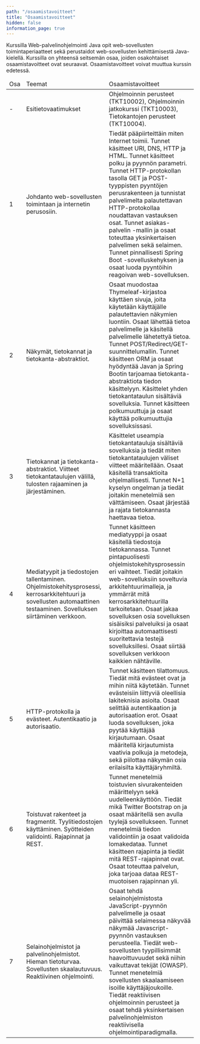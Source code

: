 ```yaml
---
path: "/osaamistavoitteet"
title: "Osaamistavoitteet"
hidden: false
information_page: true
---
```


Kurssilla Web-palvelinohjelmointi Java opit web-sovellusten toimintaperiaatteet sekä perustaidot web-sovellusten kehittämisestä Java-kielellä. Kurssilla on yhteensä seitsemän osaa, joiden osakohtaiset osaamistavoitteet ovat seuraavat. Osaamistavoitteet voivat muuttua kurssin edetessä.

<table>
    <thead>
    <tr>
        <td>Osa</td>
        <td>Teemat</td>
        <td>Osaamistavoitteet</td>
    </tr>
    </thead>
    <tbody>
    <tr>
        <td>-</td>
        <td>Esitietovaatimukset</td>
        <td>
            Ohjelmoinnin perusteet (TKT10002), Ohjelmoinnin jatkokurssi (TKT10003), Tietokantojen perusteet (TKT10004).
        </td>
    </tr>
    <tr>
        <td>1</td>
        <td>
            Johdanto web-sovellusten toimintaan ja internetin perusosiin.
        </td>
        <td>
            Tiedät pääpiirteittäin miten Internet toimii. Tunnet käsitteet URI, DNS, HTTP ja HTML. Tunnet käsitteet polku ja pyynnön parametri. Tunnet HTTP-protokollan tasolla GET ja POST-tyyppisten pyyntöjen perusrakenteen ja tunnistat palvelimelta palautettavan HTTP-protokollaa noudattavan vastauksen osat. Tunnet asiakas-palvelin -mallin ja osaat toteuttaa yksinkertaisen palvelimen sekä selaimen. Tunnet pinnallisesti Spring Boot -sovelluskehyksen ja osaat luoda pyyntöihin reagoivan web-sovelluksen.
        </td>
    </tr>
    <tr>
        <td>2</td>
        <td>
            Näkymät, tietokannat ja tietokanta-abstraktiot.
        </td>
        <td>
            Osaat muodostaa Thymeleaf-kirjastoa käyttäen sivuja, joita käytetään käyttäjälle palautettavien näkymien luontiin. Osaat lähettää tietoa palvelimelle ja käsitellä palvelimelle lähetettyä tietoa. Tunnet POST/Redirect/GET-suunnittelumallin. Tunnet käsitteen ORM ja osaat hyödyntää Javan ja Spring Bootin tarjoamaa tietokanta-abstraktiota tiedon käsittelyyn. Käsittelet yhden tietokantataulun sisältäviä sovelluksia. Tunnet käsitteen polkumuuttuja ja osaat käyttää polkumuuttujia sovelluksissasi.
        </td>
    </tr>
    <tr>
        <td>3</td>
        <td>
            Tietokannat ja tietokanta-abstraktiot. Viitteet tietokantataulujen välillä, tulosten rajaaminen ja järjestäminen.
        </td>
        <td>
            Käsittelet useampia tietokantatauluja sisältäviä sovelluksia ja tiedät miten tietokantataulujen väliset viitteet määritellään. Osaat käsitellä transaktioita ohjelmallisesti. Tunnet N+1 kyselyn ongelman ja tiedät joitakin menetelmiä sen välttämiseen. Osaat järjestää ja rajata tietokannasta haettavaa tietoa.
        </td>
    </tr>
    <tr>
        <td>4</td>
        <td>
            Mediatyypit ja tiedostojen tallentaminen. Ohjelmistokehitysprosessi, kerrosarkkitehtuuri ja sovellusten automaattinen testaaminen. Sovelluksen siirtäminen verkkoon.
        </td>
        <td>
            Tunnet käsitteen mediatyyppi ja osaat käsitellä tiedostoja tietokannassa. Tunnet pintapuolisesti ohjelmistokehitysprosessin eri vaihteet. Tiedät joitakin web-sovelluksiin soveltuvia arkkitehtuurimalleja, ja ymmärrät mitä kerrosarkkitehtuurilla tarkoitetaan. Osaat jakaa sovelluksen osia sovelluksen sisäisiksi palveluiksi ja osaat kirjoittaa automaattisesti suoritettavia testejä sovelluksillesi. Osaat siirtää sovelluksen verkkoon kaikkien nähtäville.
        </td>
    </tr>
    <tr>
        <td>5</td>
        <td>
            HTTP-protokolla ja evästeet. Autentikaatio ja autorisaatio.
        </td>
        <td>
            Tunnet käsitteen tilattomuus. Tiedät mitä evästeet ovat ja mihin niitä käytetään. Tunnet evästeisiin liittyviä oleellisia lakiteknisia asioita. Osaat selittää autentikaation ja autorisaation erot. Osaat luoda sovelluksen, joka pyytää käyttäjää kirjautumaan. Osaat määritellä kirjautumista vaativia polkuja ja metodeja, sekä piilottaa näkymän osia erilaisilta käyttäjäryhmiltä.
        </td>
    </tr>
    <tr>
        <td>6</td>
        <td>
            Toistuvat rakenteet ja fragmentit. Tyylitiedostojen käyttäminen. Syötteiden validointi. Rajapinnat ja REST.
        </td>
        <td>
            Tunnet menetelmiä toistuvien sivurakenteiden määrittelyyn sekä uudelleenkäyttöön. Tiedät mikä Twitter Bootstrap on ja osaat määritellä sen avulla tyylejä sovellukseen. Tunnet menetelmiä tiedon validointiin ja osaat validoida lomakedataa. Tunnet käsitteen rajapinta ja tiedät mitä REST-rajapinnat ovat. Osaat toteuttaa palvelun, joka tarjoaa dataa REST-muotoisen rajapinnan yli.
        </td>
    </tr>
    <tr>
        <td>7</td>
        <td>
            Selainohjelmistot ja palvelinohjelmistot. Hieman tietoturvaa. Sovellusten skaalautuvuus. Reaktiivinen ohjelmointi.
        </td>
        <td>
            Osaat tehdä selainohjelmistosta JavaScript-pyynnön palvelimelle ja osaat päivittää selaimessa näkyvää näkymää Javascript-pyynnön vastauksen perusteella. Tiedät web-sovellusten tyypillisimmät haavoittuvuudet sekä niihin vaikuttavat tekijät (OWASP). Tunnet menetelmiä sovellusten skaalaamiseen isoille käyttäjäjoukoille. Tiedät reaktiivisen ohjelmoinnin perusteet ja osaat tehdä yksinkertaisen palvelinohjelmiston reaktiivisella ohjelmointiparadigmalla.
        </td>
    </tr>
    </tbody>
</table>
